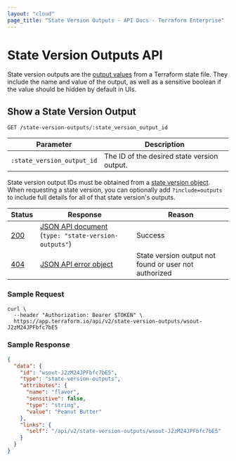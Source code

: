 ```yaml
---
layout: "cloud"
page_title: "State Version Outputs - API Docs - Terraform Enterprise"
---
```


[200]: https://developer.mozilla.org/en-US/docs/Web/HTTP/Status/200
[404]: https://developer.mozilla.org/en-US/docs/Web/HTTP/Status/404
[JSON API document]: /docs/cloud/api/index.html#json-api-documents
[JSON API error object]: http://jsonapi.org/format/#error-objects

# State Version Outputs API

State version outputs are the [output values](/docs/configuration/outputs.html) from a Terraform state file. They include
the name and value of the output, as well as a sensitive boolean if the value
should be hidden by default in UIs.

## Show a State Version Output

`GET /state-version-outputs/:state_version_output_id`

Parameter | Description
----------|---------
`:state_version_output_id` | The ID of the desired state version output.

State version output IDs must be obtained from a [state version object](./state-versions.html). When requesting a state version, you can optionally add `?include=outputs` to include full details for all of that state version's outputs.

Status  | Response                                                | Reason
--------|---------------------------------------------------------|----------
[200][] | [JSON API document][] (`type: "state-version-outputs"`) | Success
[404][] | [JSON API error object][]                               | State version output not found or user not authorized

### Sample Request

```shell
curl \
  --header "Authorization: Bearer $TOKEN" \
  https://app.terraform.io/api/v2/state-version-outputs/wsout-J2zM24JPFbfc7bE5
```

### Sample Response

```json
{
  "data": {
    "id": "wsout-J2zM24JPFbfc7bE5",
    "type": "state-version-outputs",
    "attributes": {
      "name": "flavor",
      "sensitive": false,
      "type": "string",
      "value": "Peanut Butter"
    },
    "links": {
      "self": "/api/v2/state-version-outputs/wsout-J2zM24JPFbfc7bE5"
    }
  }
}
```
